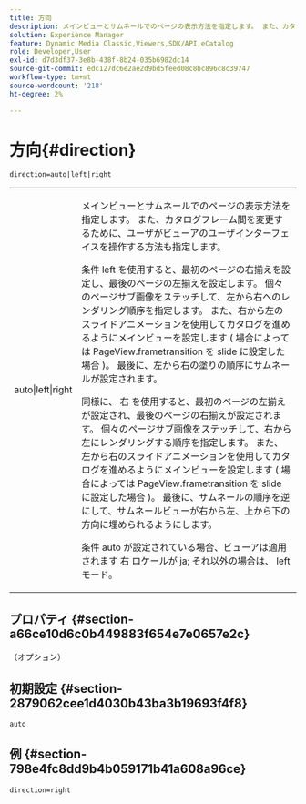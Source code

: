 ```yaml
---
title: 方向
description: メインビューとサムネールでのページの表示方法を指定します。 また、カタログフレーム間を変更するために、ユーザがビューアのユーザインターフェイスを操作する方法も指定します。
solution: Experience Manager
feature: Dynamic Media Classic,Viewers,SDK/API,eCatalog
role: Developer,User
exl-id: d7d3df37-3e8b-438f-8b24-035b6982dc14
source-git-commit: edc127dc6e2ae2d9bd5feed08c8bc896c8c39747
workflow-type: tm+mt
source-wordcount: '218'
ht-degree: 2%

---
```


# 方向{#direction}

`direction=auto|left|right`

<table id="table_1D425B7685D448459CD3FE8D683C813C"> 
 <tbody> 
  <tr> 
   <td colname="col1"> <p> <span class="codeph"> auto|left|right </span> </p> </td> 
   <td colname="col2"> <p>メインビューとサムネールでのページの表示方法を指定します。 また、カタログフレーム間を変更するために、ユーザがビューアのユーザインターフェイスを操作する方法も指定します。 </p> <p>条件 <span class="codeph"> left </span> を使用すると、最初のページの右揃えを設定し、最後のページの左揃えを設定します。 個々のページサブ画像をステッチして、左から右へのレンダリング順序を指定します。 また、右から左のスライドアニメーションを使用してカタログを進めるようにメインビューを設定します ( 場合によっては <span class="codeph"> PageView.frametransition </span> を slide に設定した場合 )。 最後に、左から右の塗りの順序にサムネールが設定されます。 </p> <p>同様に、 <span class="codeph"> 右 </span> を使用すると、最初のページの左揃えが設定され、最後のページの右揃えが設定されます。 個々のページサブ画像をステッチして、右から左にレンダリングする順序を指定します。 また、左から右のスライドアニメーションを使用してカタログを進めるようにメインビューを設定します ( 場合によっては <span class="codeph"> PageView.frametransition </span> を slide に設定した場合 )。 最後に、サムネールの順序を逆にして、サムネールビューが右から左、上から下の方向に埋められるようにします。 </p> <p>条件 <span class="codeph"> auto </span> が設定されている場合、ビューアは適用されます <span class="codeph"> 右 </span> ロケールが <span class="codeph"> ja; </span>それ以外の場合は、 <span class="codeph"> left </span> モード。 </p> </td> 
  </tr> 
 </tbody> 
</table>

## プロパティ {#section-a66ce10d6c0b449883f654e7e0657e2c}

（オプション）

## 初期設定 {#section-2879062cee1d4030b43ba3b19693f4f8}

`auto`

## 例 {#section-798e4fc8dd9b4b059171b41a608a96ce}

`direction=right`
